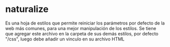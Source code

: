 # naturalize
Es una hoja de estilos que permite reiniciar los parámetros por defecto de la web más comunes, para una mejor manipulación de los estilos.
Se tiene que agregar este archivo en la carpeta de sus demás estilos, por defecto "/css", luego debe añadir un vinculo en su archivo HTML <link rel="stylesheet" href="/css/naturalize.css">
